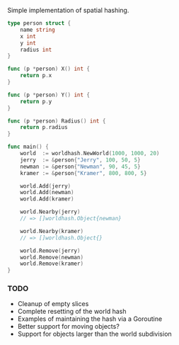 Simple implementation of spatial hashing.

```go
type person struct {
    name string
    x int
    y int
    radius int
}

func (p *person) X() int {
    return p.x
}

func (p *person) Y() int {
    return p.y
}

func (p *person) Radius() int {
    return p.radius
}

func main() {
    world  := worldhash.NewWorld(1000, 1000, 20)
    jerry  := &person{"Jerry", 100, 50, 5}
    newman := &person{"Newman", 90, 45, 5}
    kramer := &person{"Kramer", 800, 800, 5}

    world.Add(jerry)
    world.Add(newman)
    world.Add(kramer)

    world.Nearby(jerry)
    // => []worldhash.Object{newman}

    world.Nearby(kramer)
    // => []worldhash.Object{}

    world.Remove(jerry)
    world.Remove(newman)
    world.Remove(kramer)
}

```

### TODO

- Cleanup of empty slices
- Complete resetting of the world hash
- Examples of maintaining the hash via a Goroutine
- Better support for moving objects?
- Support for objects larger than the world subdivision
